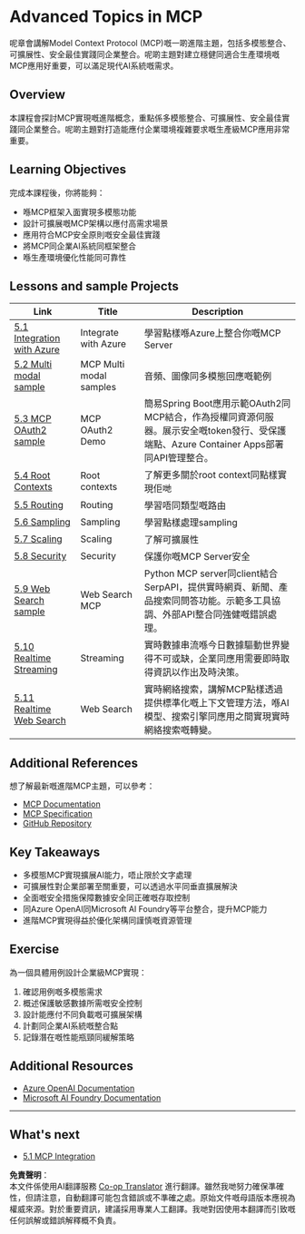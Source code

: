 <!--
CO_OP_TRANSLATOR_METADATA:
{
  "original_hash": "b1cffc51b82049ac3d5e88db0ff4a0a1",
  "translation_date": "2025-06-12T21:28:25+00:00",
  "source_file": "05-AdvancedTopics/README.md",
  "language_code": "hk"
}
-->
# Advanced Topics in MCP 

呢章會講解Model Context Protocol (MCP)嘅一啲進階主題，包括多模態整合、可擴展性、安全最佳實踐同企業整合。呢啲主題對建立穩健同適合生產環境嘅MCP應用好重要，可以滿足現代AI系統嘅需求。

## Overview

本課程會探討MCP實現嘅進階概念，重點係多模態整合、可擴展性、安全最佳實踐同企業整合。呢啲主題對打造能應付企業環境複雜要求嘅生產級MCP應用非常重要。

## Learning Objectives

完成本課程後，你將能夠：

- 喺MCP框架入面實現多模態功能
- 設計可擴展嘅MCP架構以應付高需求場景
- 應用符合MCP安全原則嘅安全最佳實踐
- 將MCP同企業AI系統同框架整合
- 喺生產環境優化性能同可靠性

## Lessons and sample Projects

| Link | Title | Description |
|------|-------|-------------|
| [5.1 Integration with Azure](./mcp-integration/README.md) | Integrate with Azure | 學習點樣喺Azure上整合你嘅MCP Server |
| [5.2 Multi modal sample](./mcp-multi-modality/README.md) | MCP Multi modal samples  | 音頻、圖像同多模態回應嘅範例 |
| [5.3 MCP OAuth2 sample](../../../05-AdvancedTopics/mcp-oauth2-demo) | MCP OAuth2 Demo | 簡易Spring Boot應用示範OAuth2同MCP結合，作為授權同資源伺服器。展示安全嘅token發行、受保護端點、Azure Container Apps部署同API管理整合。 |
| [5.4 Root Contexts](./mcp-root-contexts/README.md) | Root contexts  | 了解更多關於root context同點樣實現佢哋 |
| [5.5 Routing](./mcp-routing/README.md) | Routing | 學習唔同類型嘅路由 |
| [5.6 Sampling](./mcp-sampling/README.md) | Sampling | 學習點樣處理sampling |
| [5.7 Scaling](./mcp-scaling/README.md) | Scaling  | 了解可擴展性 |
| [5.8 Security](./mcp-security/README.md) | Security  | 保護你嘅MCP Server安全 |
| [5.9 Web Search sample](./web-search-mcp/README.md) | Web Search MCP | Python MCP server同client結合SerpAPI，提供實時網頁、新聞、產品搜索同問答功能。示範多工具協調、外部API整合同強健嘅錯誤處理。 |
| [5.10 Realtime Streaming](./mcp-realtimestreaming/README.md) | Streaming  | 實時數據串流喺今日數據驅動世界變得不可或缺，企業同應用需要即時取得資訊以作出及時決策。|
| [5.11 Realtime Web Search](./mcp-realtimesearch/README.md) | Web Search | 實時網絡搜索，講解MCP點樣透過提供標準化嘅上下文管理方法，喺AI模型、搜索引擎同應用之間實現實時網絡搜索嘅轉變。| 

## Additional References

想了解最新嘅進階MCP主題，可以參考：
- [MCP Documentation](https://modelcontextprotocol.io/)
- [MCP Specification](https://spec.modelcontextprotocol.io/)
- [GitHub Repository](https://github.com/modelcontextprotocol)

## Key Takeaways

- 多模態MCP實現擴展AI能力，唔止限於文字處理
- 可擴展性對企業部署至關重要，可以透過水平同垂直擴展解決
- 全面嘅安全措施保障數據安全同正確嘅存取控制
- 同Azure OpenAI同Microsoft AI Foundry等平台整合，提升MCP能力
- 進階MCP實現得益於優化架構同謹慎嘅資源管理

## Exercise

為一個具體用例設計企業級MCP實現：

1. 確認用例嘅多模態需求
2. 概述保護敏感數據所需嘅安全控制
3. 設計能應付不同負載嘅可擴展架構
4. 計劃同企業AI系統嘅整合點
5. 記錄潛在嘅性能瓶頸同緩解策略

## Additional Resources

- [Azure OpenAI Documentation](https://learn.microsoft.com/en-us/azure/ai-services/openai/)
- [Microsoft AI Foundry Documentation](https://learn.microsoft.com/en-us/ai-services/)

---

## What's next

- [5.1 MCP Integration](./mcp-integration/README.md)

**免責聲明**：  
本文件係使用AI翻譯服務 [Co-op Translator](https://github.com/Azure/co-op-translator) 進行翻譯。雖然我哋努力確保準確性，但請注意，自動翻譯可能包含錯誤或不準確之處。原始文件嘅母語版本應視為權威來源。對於重要資訊，建議採用專業人工翻譯。我哋對因使用本翻譯而引致嘅任何誤解或錯誤解釋概不負責。